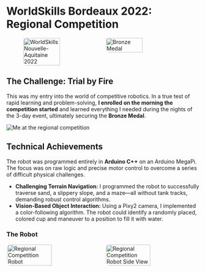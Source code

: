 # WorldSkills Bordeaux 2022: Regional Competition

<!-- grid-2 -->
<div style="display: flex; gap: 16px; justify-content: center;">
    <img src="img/worldskills/reg/ws_na22.jpg" alt="WorldSkills Nouvelle-Aquitaine 2022" style="width: 48%; max-width: 200px; border-radius: 8px;">
    <img src="img/worldskills/reg/pic_medal_3.png" alt="Bronze Medal" style="width: 48%; max-width: 200px; border-radius: 8px;">
</div>
<!-- end-grid -->

## The Challenge: Trial by Fire
This was my entry into the world of competitive robotics. In a true test of rapid learning and problem-solving, **I enrolled on the morning the competition started** and learned everything I needed during the nights of the 3-day event, ultimately securing the **Bronze Medal**.

![Me at the regional competition](img/worldskills/reg/worldskills_reg.jpg)

## Technical Achievements
The robot was programmed entirely in **Arduino C++** on an Arduino MegaPi. The focus was on raw logic and precise motor control to overcome a series of difficult physical challenges.

- **Challenging Terrain Navigation:** I programmed the robot to successfully traverse sand, a slippery slope, and a maze—all without tank tracks, demanding robust control algorithms.
- **Vision-Based Object Interaction:** Using a Pixy2 camera, I implemented a color-following algorithm. The robot could identify a randomly placed, colored cup and maneuver to a position to fill it with water.

### The Robot
<!-- grid-2 -->
<div style="display: flex; gap: 16px; justify-content: center;">
    <img src="img/worldskills/reg/robot_reg.jpg" alt="Regional Competition Robot" style="width: 48%; border-radius: 8px;">
    <img src="img/worldskills/reg/robot_reg_2.jpg" alt="Regional Competition Robot Side View" style="width: 48%; border-radius: 8px;">
</div>
<!-- end-grid -->

